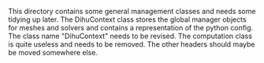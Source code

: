 This directory contains some general management classes and needs some tidying up later. The DihuContext class stores the global manager objects for meshes and solvers and contains a representation of the python config. The class name "DihuContext" needs to be revised. The computation class is quite useless and needs to be removed. The other headers should maybe be moved somewhere else.
